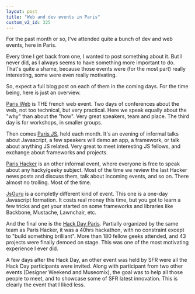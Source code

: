 ```yaml
---
layout: post
title: "Web and dev events in Paris"
custom_v2_id: 325
---
```


For the past month or so, I've attended quite a bunch of dev and web events,
here in Paris.

Every time I get back from one, I wanted to post something about it. But I
never did, as I always seems to have something more important to do. That's
quite a shame, because those events were (for the most part) really
interesting, some were even really motivating.

So, expect a full blog post on each of them in the coming days. For the time
being, here is just an overview.

[Paris Web](http://www.paris-web.fr/) is THE french web event. Two days of
conferences about the web, not too technical, but very practical. Here we
speak equally about the "why" than about the "how". Very great speakers, team
and place. The third day is for workshops, in smaller groups.

Then comes [Paris JS](http://parisjs.org/), held each month. It's an evening
of informal talks about Javascript, a few speakers will demo an app, a
framework, or talk about anything JS related. Very great to meet interesting
JS fellows, and exchange about frameworks and projects.

[Paris Hacker](http://parishackers.org/) is an other informal event, where
everyone is free to speak about any hacky/geeky subject. Most of the time we
review the last Hacker news posts and discuss them, talk about incoming
events, and so on. There almost no trolling. Most of the time.

[JsGuru](http://js-attitude.fr/js-guru/) is a completly different kind of
event. This one is a one-day Javascript formation. It costs real money this
time, but you got to learn a few tricks and get your started on some
frameworks and libraries like Backbone, Mustache, Lawnchair, etc.

And the final one is the [Hack Day Paris](http://hackdayparis.org/). Partially
organized by the same team as Paris Hacker, it was a 40hrs hackathon, with no
constraint except to "build something brilliant". More than 180 fellow geeks
attended, and 43 projects were finally demoed on stage. This was one of the
most motivating experience I ever did.

A few days after the Hack Day, an other event was held by SFR were all the
Hack Day participants were invited. Along with participant from two other
events (Designer Weekend and Museomix), the goal was to help all those people
to meet, and to showcase some of SFR latest innovation. This is clearly the
event that I liked less.

